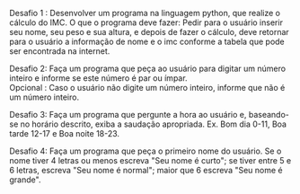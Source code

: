 Desafio 1 :
Desenvolver um programa na linguagem python, que realize o cálculo do IMC.
O que o programa deve fazer: Pedir para o usuário inserir seu nome, seu peso e sua altura, e depois de fazer o cálculo, deve retornar para o usuário a informação de nome e o imc conforme a tabela que pode ser encontrada na internet.

Desafio 2:
Faça um programa que peça ao usuário para digitar um número inteiro e informe se este número é par ou ímpar. <br>
Opcional : Caso o usuário não digite um número inteiro, informe que não é um número inteiro.

Desafio 3:
Faça um programa que pergunte a hora ao usuário e, baseando-se no horário descrito, exiba a saudação apropriada.
Ex. Bom dia 0-11, Boa tarde 12-17 e Boa noite 18-23.

Desafio 4:
Faça um programa que peça o primeiro nome do usuário. Se o nome tiver 4 letras ou 
menos escreva "Seu nome é curto"; se tiver entre 5 e 6 letras, escreva 
"Seu nome é normal"; maior que 6 escreva "Seu nome é grande". 
